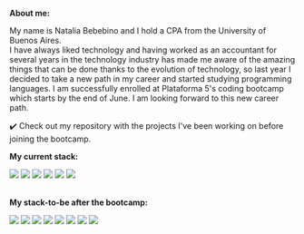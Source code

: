 **About me:**

My name is Natalia Bebebino and I hold a CPA from the University of Buenos Aires. <br/>
I have always liked technology and having worked as an accountant for several years in the technology industry has made me aware of the amazing things that can be done thanks to the evolution of technology, so last year I decided to take a new path in my career and started studying programming languages. I am successfully enrolled at Plataforma 5's coding bootcamp which starts by the end of June. I am looking forward to this new career path.

✔️ Check out my repository with the projects I've been working on before joining the bootcamp. 

**My current stack:**
<div align="justify">
    <img src="https://img.shields.io/badge/HTML5-E34F26?style=for-the-badge&logo=html5&logoColor=white" />
    <img src="https://img.shields.io/badge/CSS3-1572B6?style=for-the-badge&logo=css3&logoColor=white" />
    <img src="https://img.shields.io/badge/Bootstrap-563D7C?style=for-the-badge&logo=bootstrap&logoColor=white" />
    <img src="https://img.shields.io/badge/JavaScript-F7DF1E?style=for-the-badge&logo=javascript&logoColor=black" />
    <img src="https://img.shields.io/badge/GitHub-100000?style=for-the-badge&logo=github&logoColor=white" />
    <img src="https://img.shields.io/badge/Linux-FCC624?style=for-the-badge&logo=linux&logoColor=black" />
  
</div>

<br/>

**My stack-to-be after the bootcamp:**
<div align="justify">
    <img src="https://img.shields.io/badge/Node.js-43853D?style=for-the-badge&logo=node.js&logoColor=white" />
    <img src="https://img.shields.io/badge/Express.js-404D59?style=for-the-badge" />
    <img src="https://img.shields.io/badge/sequelize-323330?style=for-the-badge&logo=sequelize&logoColor=blue" />
    <img src="https://img.shields.io/badge/PostgreSQL-316192?style=for-the-badge&logo=postgresql&logoColor=white" />
    <img src="https://img.shields.io/badge/MySQL-005C84?style=for-the-badge&logo=mysql&logoColor=white" />
    <img src="https://img.shields.io/badge/MongoDB-4EA94B?style=for-the-badge&logo=mongodb&logoColor=white" />
    <img src="https://img.shields.io/badge/React-20232A?style=for-the-badge&logo=react&logoColor=61DAFB" />
    <img src="https://img.shields.io/badge/Redux-593D88?style=for-the-badge&logo=redux&logoColor=white" />
</div>



<!---
NataliaBebebino/NataliaBebebino is a ✨ special ✨ repository because its `README.md` (this file) appears on your GitHub profile.
You can click the Preview link to take a look at your changes.
--->
